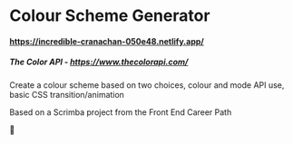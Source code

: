 # Colour Scheme Generator
#### https://incredible-cranachan-050e48.netlify.app/
##### The Color API - https://www.thecolorapi.com/

Create a colour scheme based on two choices, colour and mode
API use, basic CSS transition/animation

Based on a Scrimba project from the Front End Career Path

🌈
